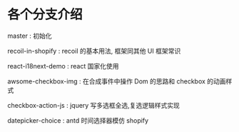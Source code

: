 # 各个分支介绍

master : 初始化

recoil-in-shopify : recoil 的基本用法, 框架同其他 UI 框架常识

react-i18next-demo : react 国家化使用

awsome-checkbox-img : 在合成事件中操作 Dom 的思路和 checkbox 的动画样式

checkbox-action-js : jquery 写多选框全选,复选逻辑样式实现

datepicker-choice : antd 时间选择器模仿 shopify
